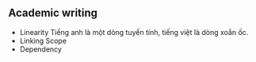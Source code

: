 ## Academic writing
- Linearity
    Tiếng anh là một dòng tuyến tính, tiếng việt là dòng xoắn ốc.
- Linking Scope
- Dependency